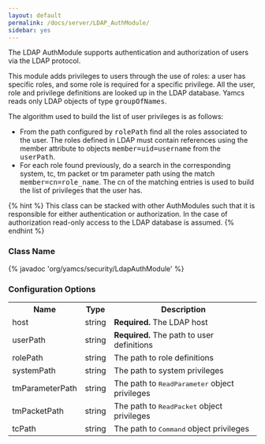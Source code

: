 ```yaml
---
layout: default
permalink: /docs/server/LDAP_AuthModule/
sidebar: yes
---
```


The LDAP AuthModule supports authentication and authorization of users via the LDAP protocol.

This module adds privileges to users through the use of roles: a user has specific roles, and some role is required for a specific privilege. All the user, role and privilege definitions are looked up in the LDAP database. Yamcs reads only LDAP objects of type <tt>groupOfNames</tt>.

The algorithm used to build the list of user privileges is as follows:

* From the path configured by <tt>rolePath</tt> find all the roles associated to the user. The roles defined in LDAP must contain references using the member attribute to objects <tt>member=uid=username</tt> from the <tt>userPath</tt>.
* For each role found previously, do a search in the corresponding system, tc, tm packet or tm parameter path using the match <tt>member=cn=role_name</tt>. The cn of the matching entries is used to build the list of privileges that the user has.

{% hint %}
  This class can be stacked with other AuthModules such that it is responsible for either authentication or authorization. In the case of authorization read-only access to the LDAP database is assumed.
{% endhint %}

### Class Name
{% javadoc 'org/yamcs/security/LdapAuthModule' %}

### Configuration Options

<table class="inline">
  <tr>
    <th>Name</th>
    <th>Type</th>
    <th>Description</th>
  </tr>
  <tr>
    <td class="code">host</td>
    <td class="code">string</td>
    <td><b>Required.</b> The LDAP host</td>
  </tr>
  <tr>
    <td class="code">userPath</td>
    <td class="code">string</td>
    <td><b>Required.</b> The path to user definitions</td>
  </tr>
  <tr>
    <td class="code">rolePath</td>
    <td class="code">string</td>
    <td>The path to role definitions</td>
  </tr>
  <tr>
    <td class="code">systemPath</td>
    <td class="code">string</td>
    <td>The path to system privileges</td>
  </tr>
  <tr>
    <td class="code">tmParameterPath</td>
    <td class="code">string</td>
    <td>The path to <tt>ReadParameter</tt> object privileges</td>
  </tr>
  <tr>
    <td class="code">tmPacketPath</td>
    <td class="code">string</td>
    <td>The path to <tt>ReadPacket</tt> object privileges</td>
  </tr>
  <tr>
    <td class="code">tcPath</td>
    <td class="code">string</td>
    <td>The path to <tt>Command</tt> object privileges</td>
  </tr>
</table>
